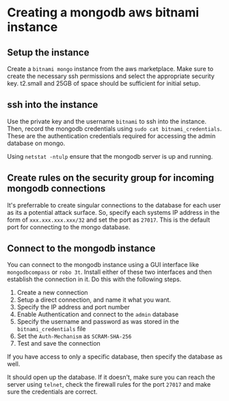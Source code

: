 # Creating a mongodb aws bitnami instance

## Setup the instance

Create a `bitnami mongo` instance from the aws marketplace. Make sure to create the 
necessary ssh permissions and select the appropriate security key. t2.small and 
25GB of space should be sufficient for initial setup.

## ssh into the instance

Use the private key and the username `bitnami` to ssh into the instance. Then, 
record the mongodb credentials using `sudo cat bitnami_credentials`. These are the 
authentication credentials required for accessing the admin database on mongo.

Using `netstat -ntulp` ensure that the mongodb server is up and running.

## Create rules on the security group for incoming mongodb connections

It's preferrable to create singular connections to the database for each user 
as its a potential attack surface. So, specify each systems IP address in the form 
of `xxx.xxx.xxx.xxx/32` and set the port as `27017`. This is the default port for 
connecting to the mongo database.

## Connect to the mongodb instance

You can connect to the mongodb instance using a GUI interface like `mongodbcompass` 
or `robo 3t`. Install either of these two interfaces and then establish the 
connection in it. Do this with the following steps.

1. Create a new connection
1. Setup a direct connection, and name it what you want.
1. Specify the IP address and port number
1. Enable Authentication and connect to the `admin` database
1. Specify the username and password as was stored in the `bitnami_credentials` file
1. Set the `Auth-Mechanism` as `SCRAM-SHA-256`
1. Test and save the connection

If you have access to only a specific database, then specify the database as well.

It should open up the database. If it doesn't, make sure you can reach the server 
using `telnet`, check the firewall rules for the port `27017` and make sure the 
credentials are correct. 

